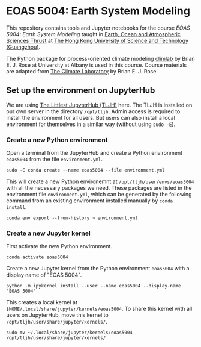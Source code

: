 # EOAS 5004: Earth System Modeling

This repository contains tools and Jupyter notebooks for the course _EOAS 5004: Earth System Modeling_ taught in [Earth, Ocean and Atmospheric Sciences Thrust](https://hkust-gz.edu.cn/academics/four-hubs/function-hub/earth-ocean-atmospheric-sciences) at [The Hong Kong University of Science and Technology (Guangzhou)](https://hkust-gz.edu.cn).

The Python package for process-oriented climate modeling [climlab](https://github.com/climlab/climlab) by Brian E. J. Rose at University at Albany is used in this course. Course materials are adapted from [The Climate Laboratory](https://doi.org/10.5281/zenodo.4265097) by Brian E. J. Rose.

## Set up the environment on JupyterHub

We are using [The Littlest JupyterHub (TLJH)](https://tljh.jupyter.org/en/latest/) here. The TLJH is installed on our own server in the directory `/opt/tljh`. Admin access is required to install the environment for all users. But users can also install a local environment for themselves in a similar way (without using `sudo -E`). 

### Create a new Python environment

Open a terminal from the JupyterHub and create a Python environment `eoas5004` from the file `environment.yml`.

```
sudo -E conda create --name eoas5004 --file environment.yml
```

This will create a new Python environemnt at `/opt/tljh/user/envs/eoas5004` with all the necessary packages we need. These packages are listed in the environment file `environment.yml`, which can be generated by the following command from an existing environment installed manually by `conda install`.

```
conda env export --from-history > environment.yml
```

### Create a new Jupyter kernel

First activate the new Python environment.
```
conda activate eoas5004
```

Create a new Jupyter kernel from the Python environment `eoas5004` with a display name of "EOAS 5004".
```
python -m ipykernel install --user --name eoas5004 --display-name "EOAS 5004"
```
This creates a local kernel at `$HOME/.local/share/jupyter/kernels/eoas5004`. To share this kernel with all users on JupyterHub, move this kernel to `/opt/tljh/user/share/jupyter/kernels/`.
```
sudo mv ~/.local/share/jupyter/kernels/eoas5004 /opt/tljh/user/share/jupyter/kernels/
```